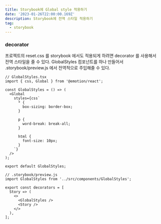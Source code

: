 ```yaml
---
title: Storybook에 Global style 적용하기
date: '2023-01-26T22:00:00.169Z'
description: Storybook에 전역 스타일 적용하기
tag:
  - storybook
---
```


### decorator

프로젝트의 reset.css 를 storybook 에서도 적용되게 하려면 decorator 를 사용해서 전역 스타일을 줄 수 있다.
GlobalStyles 컴포넌트를 하나 만들어서 .storybook/preview.js 에서 전역적으로 주입해줄 수 있다.

```tsx
// GlobalStyles.tsx
import { css, Global } from '@emotion/react';

const GlobalStyles = () => (
  <Global
    styles={css`
      * {
        box-sizing: border-box;
      }

      p {
        word-break: break-all;
      }

      html {
        font-size: 10px;
      }
    `}
  />
);

export default GlobalStyles;
```

```tsx
// .storybook/preview.js
import GlobalStyles from '../src/components/GlobalStyles';

export const decorators = [
  Story => (
    <>
      <GlobalStyles />
      <Story />
    </>
  ),
];
```
